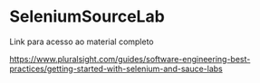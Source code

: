 # SeleniumSourceLab

Link para acesso ao material completo 

https://www.pluralsight.com/guides/software-engineering-best-practices/getting-started-with-selenium-and-sauce-labs
